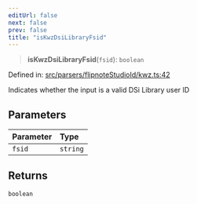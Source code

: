 ```yaml
---
editUrl: false
next: false
prev: false
title: "isKwzDsiLibraryFsid"
---
```


> **isKwzDsiLibraryFsid**(`fsid`): `boolean`

Defined in: [src/parsers/flipnoteStudioId/kwz.ts:42](https://github.com/jaames/flipnote.js/blob/a8a7e56268fb7f3a0039ade6ddc69a607deedd27/src/parsers/flipnoteStudioId/kwz.ts#L42)

Indicates whether the input is a valid DSi Library user ID

## Parameters

| Parameter | Type |
| :------ | :------ |
| `fsid` | `string` |

## Returns

`boolean`
